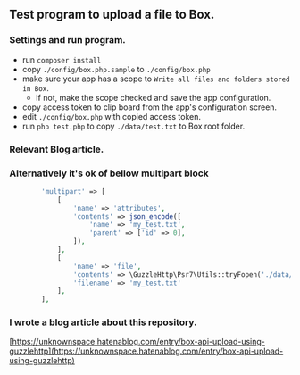 ## Test program to upload a file to Box.
### Settings and run program.
- run `composer install`
- copy `./config/box.php.sample` to `./config/box.php`
- make sure your app has a scope to `Write all files and folders stored in Box`.
    - If not, make the scope checked and save the app configuration.
- copy access token to clip board from the app's configuration screen.
- edit `./config/box.php` with copied access token.
- run `php test.php` to copy `./data/test.txt` to Box root folder.
### Relevant Blog article.

### Alternatively it's ok of bellow multipart block
```php
        'multipart' => [
            [
                'name' => 'attributes',
                'contents' => json_encode([
                    'name' => 'my_test.txt',
                    'parent' => ['id' => 0],
                ]),
            ],
            [
                'name' => 'file',
                'contents' => \GuzzleHttp\Psr7\Utils::tryFopen('./data/test.txt', 'rb'),
                'filename' => 'my_test.txt'
            ],
        ],
```

### I wrote a blog article about this repository.

[https://unknownspace.hatenablog.com/entry/box-api-upload-using-guzzlehttp](https://unknownspace.hatenablog.com/entry/box-api-upload-using-guzzlehttp)
